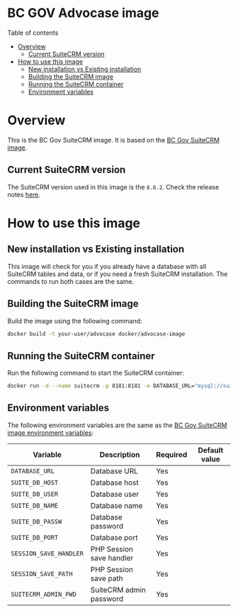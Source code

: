 <h1>BC GOV Advocase image</h1>

Table of contents
- [Overview](#overview)
  - [Current SuiteCRM version](#current-suitecrm-version)
- [How to use this image](#how-to-use-this-image)
  - [New installation vs Existing installation](#new-installation-vs-existing-installation)
  - [Building the SuiteCRM image](#building-the-suitecrm-image)
  - [Running the SuiteCRM container](#running-the-suitecrm-container)
  - [Environment variables](#environment-variables)

# Overview

This is the BC Gov SuiteCRM image. It is based on the [BC Gov SuiteCRM image](../suitecrm-image/README.md).

## Current SuiteCRM version

The SuiteCRM version used in this image is the `8.6.2`. Check the release notes [here](https://docs.suitecrm.com/8.x/admin/releases/8.6/).

# How to use this image

## New installation vs Existing installation

This image will check for you if you already have a database with all SuiteCRM tables and data, or if you need a fresh SuiteCRM installation. The commands to run both cases are the same.

## Building the SuiteCRM image

Build the image using the following command:

```bash
docker build -t your-user/advocase docker/advocase-image
```
## Running the SuiteCRM container

Run the following command to start the SuiteCRM container:

```bash
docker run -d --name suitecrm -p 8181:8181 -e DATABASE_URL="mysql://suitecrm:suitecrm@localhost:3306/suitecrm" -e SUITE_DB_HOST="localhost" -e SUITE_DB_USER="suitecrm" -e SUITE_DB_NAME="suitecrm" -e SUITE_DB_PASSW="suitecrm" -e SUITE_DB_PORT=3306 -e SESSION_SAVE_HANDLER="files" -e SESSION_SAVE_PATH="/tmp" -e SUITECRM_ADMIN_PWD="admin" your-user/advocase
```
## Environment variables

The following environment variables are the same as the [BC Gov SuiteCRM image environment variables](../suitecrm-image/README.md#environment-variables):

| Variable | Description | Required | Default value |
|----------|-------------|----------|---------------|
| `DATABASE_URL` | Database URL | Yes | |
| `SUITE_DB_HOST` | Database host | Yes | |
| `SUITE_DB_USER` | Database user | Yes | |
| `SUITE_DB_NAME` | Database name | Yes | |
| `SUITE_DB_PASSW` | Database password | Yes | |
| `SUITE_DB_PORT` | Database port | Yes | |
| `SESSION_SAVE_HANDLER` | PHP Session save handler | Yes | |
| `SESSION_SAVE_PATH` | PHP Session save path | Yes | |
| `SUITECRM_ADMIN_PWD` | SuiteCRM admin password | Yes | |